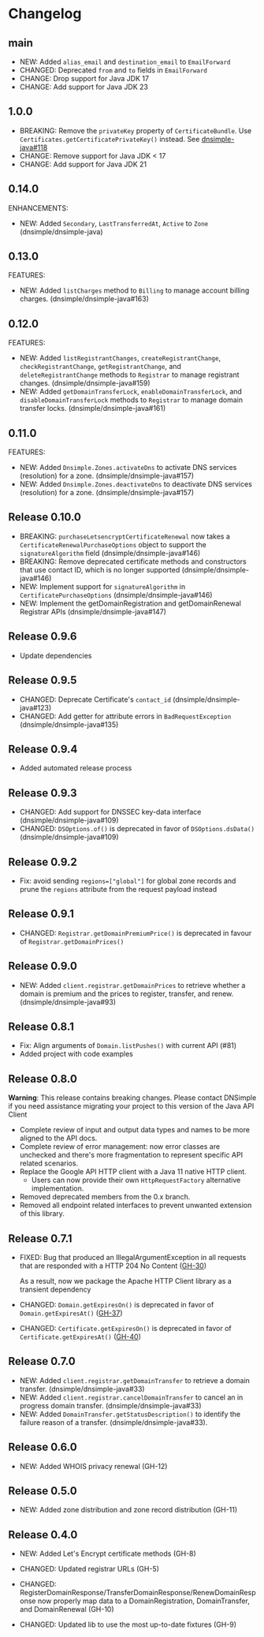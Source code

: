 # Changelog

## main

- NEW: Added `alias_email` and `destination_email` to `EmailForward`
- CHANGED: Deprecated `from` and `to` fields in `EmailForward`
- CHANGE: Drop support for Java JDK 17
- CHANGE: Add support for Java JDK 23

## 1.0.0

- BREAKING: Remove the `privateKey` property of `CertificateBundle`. Use `Certificates.getCertificatePrivateKey()` instead. See [dnsimple-java#118](https://github.com/dnsimple/dnsimple-java/issues/118)
- CHANGE: Remove support for Java JDK < 17
- CHANGE: Add support for Java JDK 21

## 0.14.0

ENHANCEMENTS:

- NEW: Added `Secondary`, `LastTransferredAt`, `Active` to `Zone` (dnsimple/dnsimple-java)

## 0.13.0

FEATURES:

- NEW: Added `listCharges` method to `Billing` to manage account billing charges. (dnsimple/dnsimple-java#163)

## 0.12.0

FEATURES:

- NEW: Added `listRegistrantChanges`, `createRegistrantChange`, `checkRegistrantChange`, `getRegistrantChange`, and `deleteRegistrantChange` methods to `Registrar` to manage registrant changes. (dnsimple/dnsimple-java#159)
- NEW: Added `getDomainTransferLock`, `enableDomainTransferLock`, and `disableDomainTransferLock` methods to `Registrar` to manage domain transfer locks. (dnsimple/dnsimple-java#161)

## 0.11.0

FEATURES:

- NEW: Added `Dnsimple.Zones.activateDns` to activate DNS services (resolution) for a zone. (dnsimple/dnsimple-java#157)
- NEW: Added `Dnsimple.Zones.deactivateDns` to deactivate DNS services (resolution) for a zone. (dnsimple/dnsimple-java#157)

## Release 0.10.0

- BREAKING: `purchaseLetsencryptCertificateRenewal` now takes a `CertificateRenewalPurchaseOptions` object to support the `signatureAlgorithm` field (dnsimple/dnsimple-java#146)
- BREAKING: Remove deprecated certificate methods and constructors that use contact ID, which is no longer supported (dnsimple/dnsimple-java#146)
- NEW: Implement support for `signatureAlgorithm` in `CertificatePurchaseOptions` (dnsimple/dnsimple-java#146)
- NEW: Implement the getDomainRegistration and getDomainRenewal Registrar APIs (dnsimple/dnsimple-java#147)

## Release 0.9.6

- Update dependencies

## Release 0.9.5

- CHANGED: Deprecate Certificate's `contact_id` (dnsimple/dnsimple-java#123)
- CHANGED: Add getter for attribute errors in `BadRequestException` (dnsimple/dnsimple-java#135)

## Release 0.9.4

- Added automated release process

## Release 0.9.3

- CHANGED: Add support for DNSSEC key-data interface (dnsimple/dnsimple-java#109)
- CHANGED: `DSOptions.of()` is deprecated in favor of `DSOptions.dsData()` (dnsimple/dnsimple-java#109)

## Release 0.9.2

- Fix: avoid sending `regions=["global"]` for global zone records and prune the `regions` attribute from the request payload instead

## Release 0.9.1

- CHANGED: `Registrar.getDomainPremiumPrice()` is deprecated in favour of `Registrar.getDomainPrices()`

## Release 0.9.0

- NEW: Added `client.registrar.getDomainPrices` to retrieve whether a domain is premium and the prices to register, transfer, and renew. (dnsimple/dnsimple-java#93)

## Release 0.8.1

- Fix: Align arguments of `Domain.listPushes()` with current API (#81)
- Added project with code examples

## Release 0.8.0

**Warning**: This release contains breaking changes. Please contact DNSimple if you need assistance migrating your project to this version of the Java API Client

- Complete review of input and output data types and names to be more aligned to the API docs.
- Complete review of error management: now error classes are unchecked and there's more fragmentation to represent specific API related scenarios.
- Replace the Google API HTTP client with a Java 11 native HTTP client.
  - Users can now provide their own `HttpRequestFactory` alternative implementation.
- Removed deprecated members from the 0.x branch.
- Removed all endpoint related interfaces to prevent unwanted extension of this library.

## Release 0.7.1

- FIXED: Bug that produced an IllegalArgumentException in all requests that are responded with a HTTP 204 No Content ([GH-30](https://github.com/dnsimple/dnsimple-java/pull/30))

  As a result, now we package the Apache HTTP Client library as a transient dependency

- CHANGED: `Domain.getExpiresOn()` is deprecated in favor of `Domain.getExpiresAt()` ([GH-37](https://github.com/dnsimple/dnsimple-java/pull/37))
- CHANGED: `Certificate.getExpiresOn()` is deprecated in favor of `Certificate.getExpiresAt()` ([GH-40](https://github.com/dnsimple/dnsimple-java/pull/40))

## Release 0.7.0

- NEW: Added `client.registrar.getDomainTransfer` to retrieve a domain transfer. (dnsimple/dnsimple-java#33)
- NEW: Added `client.registrar.cancelDomainTransfer` to cancel an in progress domain transfer. (dnsimple/dnsimple-java#33)
- NEW: Added `DomainTransfer.getStatusDescription()` to identify the failure reason of a transfer. (dnsimple/dnsimple-java#33).

## Release 0.6.0

- NEW: Added WHOIS privacy renewal (GH-12)

## Release 0.5.0

- NEW: Added zone distribution and zone record distribution (GH-11)

## Release 0.4.0

- NEW: Added Let's Encrypt certificate methods (GH-8)

- CHANGED: Updated registrar URLs (GH-5)
- CHANGED: RegisterDomainResponse/TransferDomainResponse/RenewDomainResponse now properly map data to a DomainRegistration, DomainTransfer, and DomainRenewal (GH-10)
- CHANGED: Updated lib to use the most up-to-date fixtures (GH-9)
